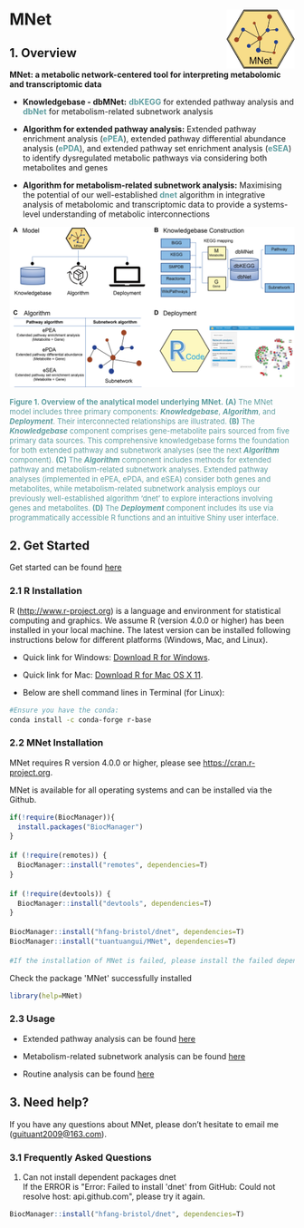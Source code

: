 # MNet <img src="logo.png" align="right" alt="" width="120" />

## 1. Overview

**MNet: a metabolic network-centered tool for interpreting metabolomic and transcriptomic data**

- **Knowledgebase - dbMNet:** <font color="CadetBlue">**dbKEGG**</font> for extended pathway analysis and <font color="CadetBlue">**dbNet**</font> for metabolism-related subnetwork analysis  

- **Algorithm for extended pathway analysis:** Extended pathway enrichment analysis (<font color="CadetBlue">**ePEA**</font>), extended pathway differential abundance analysis (<font color="CadetBlue">**ePDA**</font>), and extended pathway set enrichment analysis (<font color="CadetBlue">**eSEA**</font>) to identify dysregulated metabolic pathways via considering both metabolites and genes  

- **Algorithm for metabolism-related subnetwork analysis:** Maximising the potential of our well-established <font color="CadetBlue">**dnet**</font> algorithm in integrative analysis of metabolomic and transcriptomic data to provide a systems-level understanding of metabolic interconnections

![Figure 1 Overview](vignettes/data/Figure1.jpg)

<font size="2" color="CadetBlue">**Figure 1. Overview of the analytical model underlying MNet.** **(A)** The MNet model includes three primary components: _**Knowledgebase**_, _**Algorithm**_, and _**Deployment**_. Their interconnected relationships are illustrated. **(B)** The _**Knowledgebase**_ component comprises gene-metabolite pairs sourced from five primary data sources. This comprehensive knowledgebase forms the foundation for both extended pathway and subnetwork analyses (see the next _**Algorithm**_ component). **(C)** The _**Algorithm**_ component includes methods for extended pathway and metabolism-related subnetwork analyses. Extended pathway analyses (implemented in ePEA, ePDA, and eSEA) consider both genes and metabolites, while metabolism-related subnetwork analysis employs our previously well-established algorithm ‘dnet’ to explore interactions involving genes and metabolites. **(D)** The _**Deployment**_ component includes its use via programmatically accessible R functions and an intuitive Shiny user interface.</font>

## 2. Get Started

Get started can be found [here](https://tuantuangui.github.io/MNet/articles/MNet.html)

### 2.1 R Installation

R (http://www.r-project.org) is a language and environment for statistical computing and graphics. We assume R (version 4.0.0 or higher) has been installed in your local machine. The latest version can be installed following instructions below for different platforms (Windows, Mac, and Linux).

- Quick link for Windows: [Download R for Windows](https://cran.r-project.org/bin/windows/base/).

- Quick link for Mac: [Download R for Mac OS X 11](https://cran.r-project.org/bin/macosx/big-sur-arm64/base/).

- Below are shell command lines in Terminal (for Linux):

```bash
#Ensure you have the conda:
conda install -c conda-forge r-base
```

### 2.2 MNet Installation

MNet requires R version 4.0.0 or higher, please see https://cran.r-project.org.

MNet is available for all operating systems and can be installed via the Github.

```R
if(!require(BiocManager)){
  install.packages("BiocManager")
}

if (!require(remotes)) {
  BiocManager::install("remotes", dependencies=T)
}

if (!require(devtools)) {
  BiocManager::install("devtools", dependencies=T)
}

BiocManager::install("hfang-bristol/dnet", dependencies=T)
BiocManager::install("tuantuangui/MNet", dependencies=T)

#If the installation of MNet is failed, please install the failed dependency package again, such as if the ERROR is "ERROR: dependencies ‘xxx’ is not available for package ‘MNet’", please install the 'xxx' package again.
```

Check the package 'MNet' successfully installed

```R
library(help=MNet)
```

### 2.3 Usage

- Extended pathway analysis can be found [here](https://tuantuangui.github.io/MNet/articles/01-Pathway_analysis.html)

- Metabolism-related subnetwork analysis can be found [here](https://tuantuangui.github.io/MNet/articles/02-Subnetwork_analysis.html)

- Routine analysis can be found [here](https://tuantuangui.github.io/MNet/articles/03-Routine_analysis.html)

## 3. Need help?

If you have any questions about MNet, please don’t hesitate to email me (guituant2009@163.com).

### 3.1 Frequently Asked Questions

1. Can not install dependent packages dnet  
If the ERROR is "Error: Failed to install 'dnet' from GitHub: Could not resolve host: api.github.com", please try it again.

```R
BiocManager::install("hfang-bristol/dnet", dependencies=T)
```
